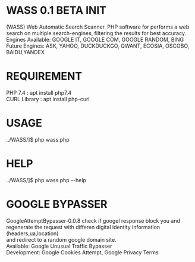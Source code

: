 # WASS 0.1 BETA INIT
(WASS) Web Automatic Search Scanner. PHP software for performs a web search on multiple search-engines, filtering the results for best accuracy.<br>
Engines Available: GOOGLE IT, GOOGLE COM, GOOGLE RANDOM, BING<br>
Future Engines: ASK, YAHOO, DUCKDUCKGO, QWANT, ECOSIA, OSCOBO, BAIDU,YANDEX<br>





# REQUIREMENT
 PHP 7.4 : apt install php7.4<br>
 CURL Library : apt install php-curl<br>


# USAGE
../WASS/]$ php wass.php


# HELP
../WASS/]$ php wass.php --help

# GOOGLE BYPASSER
GoogleAttemptBypasser-0.0.8 check if googel response block you and regenerate the request with differen digital identity information (headers,ua,location)<br>
and redirect to a random google domain site.<br>
Available: Google Unusual Traffic Bypasser<br>
Development: Google Cookies Attempt, Google Privacy Terms
